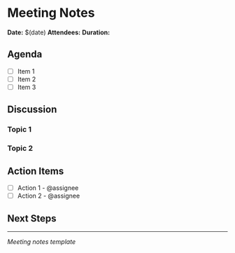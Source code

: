 # Meeting Notes

**Date:** $(date)
**Attendees:** 
**Duration:** 

## Agenda
- [ ] Item 1
- [ ] Item 2
- [ ] Item 3

## Discussion

### Topic 1


### Topic 2


## Action Items
- [ ] Action 1 - @assignee
- [ ] Action 2 - @assignee

## Next Steps


---
*Meeting notes template*